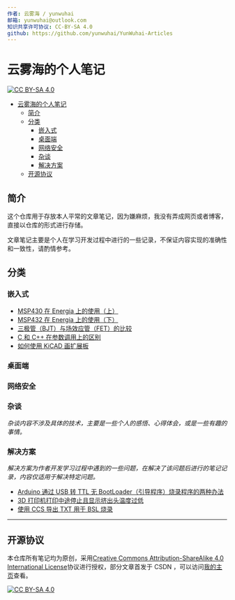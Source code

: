```yaml
---
作者: 云雾海 / yunwuhai
邮箱: yunwuhai@outlook.com
知识共享许可协议: CC-BY-SA 4.0
github: https://github.com/yunwuhai/YunWuhai-Articles
---
```



# 云雾海的个人笔记


[![CC BY-SA 4.0][cc-by-sa-shield]][cc-by-sa]

<!-- @import "[TOC]" {cmd="toc" depthFrom=1 depthTo=6 orderedList=false} -->

<!-- code_chunk_output -->

- [云雾海的个人笔记](#云雾海的个人笔记)
  - [简介](#简介)
  - [分类](#分类)
    - [嵌入式](#嵌入式)
    - [桌面端](#桌面端)
    - [网络安全](#网络安全)
    - [杂谈](#杂谈)
    - [解决方案](#解决方案)
  - [开源协议](#开源协议)

<!-- /code_chunk_output -->

## 简介


这个仓库用于存放本人平常的文章笔记，因为嫌麻烦，我没有弄成网页或者博客，直接以仓库的形式进行存储。

文章笔记主要是个人在学习开发过程中进行的一些记录，不保证内容实现的准确性和一致性，请酌情参考。

## 分类

### 嵌入式

- [MSP430 在 Energia 上的使用（上）](./嵌入式/MSP430在Energia上的使用（上）.md)
- [MSP432 在 Energia 上的使用（下）](./嵌入式/MSP432在Energia上的使用（下）.md)
- [三极管（BJT）与场效应管（FET）的比较](./嵌入式/三极管（BJT）与场效应管（FET）的比较.md)
- [C 和 C++ 在参数调用上的区别](./嵌入式/C和C++在参数调用上的区别.md)
- [如何使用 KiCAD 画扩展板](./嵌入式/如何使用KiCAD画扩展板.md)

### 桌面端

### 网络安全

### 杂谈

*杂谈内容不涉及具体的技术，主要是一些个人的感悟、心得体会，或是一些有趣的事情。*

### 解决方案

*解决方案为作者开发学习过程中遇到的一些问题，在解决了该问题后进行的笔记记录，内容仅适用于解决特定问题。*

- [Arduino 通过 USB 转 TTL 无 BootLoader（引导程序）烧录程序的两种办法](./解决方案/Arduino通过USB转TTL无BootLoader（引导程序）烧录程序的两种办法.md)
- [3D 打印机打印中途停止且显示挤出头温度过低](./解决方案/3D打印机打印中途停止且显示挤出头温度过低.md)
- [使用 CCS 导出 TXT 用于 BSL 烧录](./解决方案/使用CCS导出TXT用于BSL烧录.md)

---

## 开源协议

本仓库所有笔记均为原创，采用[Creative Commons Attribution-ShareAlike 4.0 International License][cc-by-sa]协议进行授权，部分文章首发于 CSDN ，可以访问[我的主页](https://blog.csdn.net/qq_44884716)查看。

[![CC BY-SA 4.0][cc-by-sa-image]][cc-by-sa]

[cc-by-sa]: http://creativecommons.org/licenses/by-sa/4.0/
[cc-by-sa-image]: https://licensebuttons.net/l/by-sa/4.0/88x31.png
[cc-by-sa-shield]: https://img.shields.io/badge/License-CC%20BY--SA%204.0-lightgrey.svg
